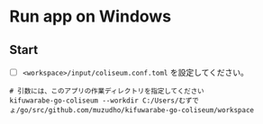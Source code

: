 # Run app on Windows

## Start

* [ ] `<workspace>/input/coliseum.conf.toml` を設定してください。  

```shell
# 引数には、このアプリの作業ディレクトリを指定してください
kifuwarabe-go-coliseum --workdir C:/Users/むずでょ/go/src/github.com/muzudho/kifuwarabe-go-coliseum/workspace
```
